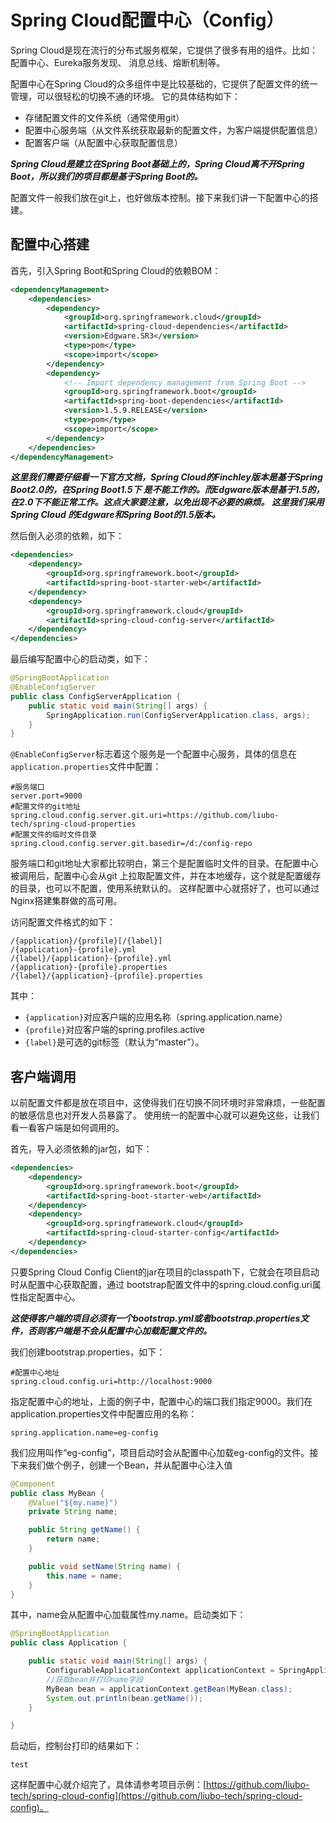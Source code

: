 # Spring Cloud配置中心（Config）

Spring Cloud是现在流行的分布式服务框架，它提供了很多有用的组件。比如：配置中心、Eureka服务发现、
消息总线、熔断机制等。

配置中心在Spring Cloud的众多组件中是比较基础的，它提供了配置文件的统一管理，可以很轻松的切换不通的环境。
它的具体结构如下：

* 存储配置文件的文件系统（通常使用git）
* 配置中心服务端（从文件系统获取最新的配置文件，为客户端提供配置信息）
* 配置客户端（从配置中心获取配置信息）

**_Spring Cloud是建立在Spring Boot基础上的，Spring Cloud离不开Spring Boot，所以我们的项目都是基于Spring Boot的。_**

配置文件一般我们放在git上，也好做版本控制。接下来我们讲一下配置中心的搭建。

## 配置中心搭建

首先，引入Spring Boot和Spring Cloud的依赖BOM：
```xml
<dependencyManagement>
    <dependencies>
        <dependency>
            <groupId>org.springframework.cloud</groupId>
            <artifactId>spring-cloud-dependencies</artifactId>
            <version>Edgware.SR3</version>
            <type>pom</type>
            <scope>import</scope>
        </dependency>
        <dependency>
            <!-- Import dependency management from Spring Boot -->
            <groupId>org.springframework.boot</groupId>
            <artifactId>spring-boot-dependencies</artifactId>
            <version>1.5.9.RELEASE</version>
            <type>pom</type>
            <scope>import</scope>
        </dependency>
    </dependencies>
</dependencyManagement>
```
**_这里我们需要仔细看一下官方文档，Spring Cloud的Finchley版本是基于Spring Boot2.0的，在Spring Boot1.5下
是不能工作的。而Edgware版本是基于1.5的，在2.0下不能正常工作。这点大家要注意，以免出现不必要的麻烦。
这里我们采用Spring Cloud 的Edgware和Spring Boot的1.5版本。_**

然后倒入必须的依赖，如下：
```xml
<dependencies>
    <dependency>
        <groupId>org.springframework.boot</groupId>
        <artifactId>spring-boot-starter-web</artifactId>
    </dependency>
    <dependency>
        <groupId>org.springframework.cloud</groupId>
        <artifactId>spring-cloud-config-server</artifactId>
    </dependency>
</dependencies>
```
最后编写配置中心的启动类，如下：
```java
@SpringBootApplication
@EnableConfigServer
public class ConfigServerApplication {
    public static void main(String[] args) {
        SpringApplication.run(ConfigServerApplication.class, args);
    }
}
```
`@EnableConfigServer`标志着这个服务是一个配置中心服务，具体的信息在`application.properties`文件中配置：
```properties
#服务端口
server.port=9000
#配置文件的git地址
spring.cloud.config.server.git.uri=https://github.com/liubo-tech/spring-cloud-properties
#配置文件的临时文件目录
spring.cloud.config.server.git.basedir=/d:/config-repo
```
服务端口和git地址大家都比较明白，第三个是配置临时文件的目录。在配置中心被调用后，配置中心会从git
上拉取配置文件，并在本地缓存，这个就是配置缓存的目录，也可以不配置，使用系统默认的。
这样配置中心就搭好了，也可以通过Nginx搭建集群做的高可用。

访问配置文件格式的如下：
```
/{application}/{profile}[/{label}]
/{application}-{profile}.yml
/{label}/{application}-{profile}.yml
/{application}-{profile}.properties
/{label}/{application}-{profile}.properties
```
其中：
* `{application}`对应客户端的应用名称（spring.application.name）
* `{profile}`对应客户端的spring.profiles.active
* `{label}`是可选的git标签（默认为“master”）。

## 客户端调用

以前配置文件都是放在项目中，这使得我们在切换不同环境时非常麻烦，一些配置的敏感信息也对开发人员暴露了。
使用统一的配置中心就可以避免这些，让我们看一看客户端是如何调用的。

首先，导入必须依赖的jar包，如下：
```xml
<dependencies>
    <dependency>
        <groupId>org.springframework.boot</groupId>
        <artifactId>spring-boot-starter-web</artifactId>
    </dependency>
    <dependency>
        <groupId>org.springframework.cloud</groupId>
        <artifactId>spring-cloud-starter-config</artifactId>
    </dependency>
</dependencies>
```
只要Spring Cloud Config Client的jar在项目的classpath下，它就会在项目启动时从配置中心获取配置，通过
bootstrap配置文件中的spring.cloud.config.uri属性指定配置中心。

**_这使得客户端的项目必须有一个bootstrap.yml或者bootstrap.properties文件，否则客户端是不会从配置中心加载配置文件的。_**

我们创建bootstrap.properties，如下：
```properties
#配置中心地址
spring.cloud.config.uri=http://localhost:9000
```
指定配置中心的地址，上面的例子中，配置中心的端口我们指定9000。我们在application.properties文件中配置应用的名称：
```properties
spring.application.name=eg-config
```
我们应用叫作“eg-config”，项目启动时会从配置中心加载eg-config的文件。接下来我们做个例子，创建一个Bean，并从配置中心注入值
```java
@Component
public class MyBean {
    @Value("${my.name}")
    private String name;

    public String getName() {
        return name;
    }

    public void setName(String name) {
        this.name = name;
    }
}
```
其中，name会从配置中心加载属性my.name。启动类如下：

```java
@SpringBootApplication
public class Application {

    public static void main(String[] args) {
        ConfigurableApplicationContext applicationContext = SpringApplication.run(Application.class, args);
        //获取bean并打印name字段
        MyBean bean = applicationContext.getBean(MyBean.class);
        System.out.println(bean.getName());
    }

}
```
启动后，控制台打印的结果如下：
```
test
```

这样配置中心就介绍完了，具体请参考项目示例：[https://github.com/liubo-tech/spring-cloud-config](https://github.com/liubo-tech/spring-cloud-config)。
